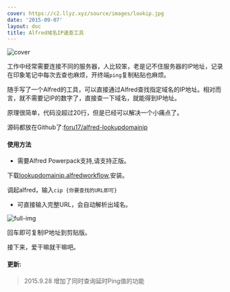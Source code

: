 ```yaml
---
cover: https://c2.llyz.xyz/source/images/lookip.jpg
date: '2015-09-07'
layout: doc
title: Alfred域名IP速查工具
---
```


![cover](https://c2.llyz.xyz/source/images/lookip.jpg)

工作中经常需要连接不同的服务器，人比较笨，老是记不住服务器的IP地址，记录在印象笔记中每次去查也麻烦，开终端`ping`复制粘贴也麻烦。

随手写了一个Alfred的工具，可以直接通过Alfred查找指定域名的IP地址。相对而言，就不需要记IP的数字了，直接查一下域名，就能得到IP地址。

原理很简单，代码没超过20行，但是已经可以解决一个小痛点了。

源码都放在Github了:[foru17/alfred-lookupdomainip](https://github.com/foru17/alfred-lookupdomainip)

#### 使用方法

- 需要Alfred Powerpack支持,请支持正版。

下载[lookupdomainip.alfredworkflow](https://github.com/foru17/alfred-lookupdomainip/raw/master/lookupdomainip.alfredworkflow),安装。

调起alfred，输入`cip {你要查找的URL即可}`

- 可直接输入完整URL，会自动解析出域名。

![full-img](https://c2.llyz.xyz/source/images/cip2.jpg)

回车即可复制IP地址到剪贴版。

接下来，爱干嘛就干嘛吧。

#### 更新:

> 2015.9.28 增加了同时查询延时Ping值的功能

